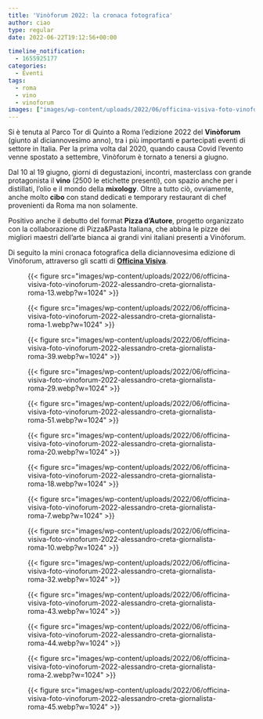 ```yaml
---
title: 'Vinòforum 2022: la cronaca fotografica'
author: ciao
type: regular
date: 2022-06-22T19:12:56+00:00

timeline_notification:
  - 1655925177
categories:
  - Eventi
tags:
  - roma
  - vino
  - vinoforum
images: ["images/wp-content/uploads/2022/06/officina-visiva-foto-vinoforum-2022-alessandro-creta-giornalista-roma-29-1.webp"]
---
```

Si è tenuta al Parco Tor di Quinto a Roma l&#8217;edizione 2022 del **Vinòforum** (giunto al diciannovesimo anno), tra i più importanti e partecipati eventi di settore in Italia. Per la prima volta dal 2020, quando causa Covid l&#8217;evento venne spostato a settembre, Vinòforum è tornato a tenersi a giugno. 

Dal 10 al 19 giugno, giorni di degustazioni, incontri, masterclass con grande protagonista il **vino** (2500 le etichette presenti), con spazio anche per i distillati, l&#8217;olio e il mondo della **mixology**. Oltre a tutto ciò, ovviamente, anche molto **cibo** con stand dedicati e temporary restaurant di chef provenienti da Roma ma non solamente. 

Positivo anche il debutto del format&nbsp;**Pizza d’Autore**, progetto organizzato con la collaborazione di Pizza&Pasta Italiana, che abbina le pizze dei migliori maestri dell’arte bianca ai grandi vini italiani presenti a Vinòforum.

Di seguito la mini cronaca fotografica della diciannovesima edizione di Vinòforum, attraverso gli scatti di <a rel="noreferrer noopener" href="https://www.officinavisiva.it/" target="_blank"><strong>Officina Visiva</strong></a>. 

<figure class="wp-block-gallery has-nested-images columns-default is-cropped wp-block-gallery-16 is-layout-flex wp-block-gallery-is-layout-flex"> 
{{< figure src="images/wp-content/uploads/2022/06/officina-visiva-foto-vinoforum-2022-alessandro-creta-giornalista-roma-13.webp?w=1024" >}}
 
{{< figure src="images/wp-content/uploads/2022/06/officina-visiva-foto-vinoforum-2022-alessandro-creta-giornalista-roma-1.webp?w=1024" >}}
 
{{< figure src="images/wp-content/uploads/2022/06/officina-visiva-foto-vinoforum-2022-alessandro-creta-giornalista-roma-39.webp?w=1024" >}}
 
{{< figure src="images/wp-content/uploads/2022/06/officina-visiva-foto-vinoforum-2022-alessandro-creta-giornalista-roma-29.webp?w=1024" >}}
 
{{< figure src="images/wp-content/uploads/2022/06/officina-visiva-foto-vinoforum-2022-alessandro-creta-giornalista-roma-51.webp?w=1024" >}}
 
{{< figure src="images/wp-content/uploads/2022/06/officina-visiva-foto-vinoforum-2022-alessandro-creta-giornalista-roma-20.webp?w=1024" >}}
 
{{< figure src="images/wp-content/uploads/2022/06/officina-visiva-foto-vinoforum-2022-alessandro-creta-giornalista-roma-18.webp?w=1024" >}}
 
{{< figure src="images/wp-content/uploads/2022/06/officina-visiva-foto-vinoforum-2022-alessandro-creta-giornalista-roma-7.webp?w=1024" >}}
 
{{< figure src="images/wp-content/uploads/2022/06/officina-visiva-foto-vinoforum-2022-alessandro-creta-giornalista-roma-10.webp?w=1024" >}}
 
{{< figure src="images/wp-content/uploads/2022/06/officina-visiva-foto-vinoforum-2022-alessandro-creta-giornalista-roma-32.webp?w=1024" >}}
 
{{< figure src="images/wp-content/uploads/2022/06/officina-visiva-foto-vinoforum-2022-alessandro-creta-giornalista-roma-43.webp?w=1024" >}}
 
{{< figure src="images/wp-content/uploads/2022/06/officina-visiva-foto-vinoforum-2022-alessandro-creta-giornalista-roma-44.webp?w=1024" >}}
 
{{< figure src="images/wp-content/uploads/2022/06/officina-visiva-foto-vinoforum-2022-alessandro-creta-giornalista-roma-2.webp?w=1024" >}}
 
{{< figure src="images/wp-content/uploads/2022/06/officina-visiva-foto-vinoforum-2022-alessandro-creta-giornalista-roma-45.webp?w=1024" >}}
 </figure>